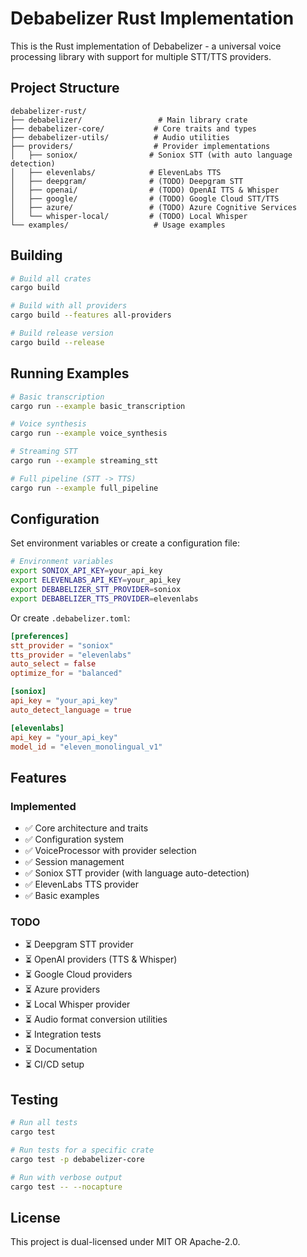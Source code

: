 # Debabelizer Rust Implementation

This is the Rust implementation of Debabelizer - a universal voice processing library with support for multiple STT/TTS providers.

## Project Structure

```
debabelizer-rust/
├── debabelizer/                 # Main library crate
├── debabelizer-core/           # Core traits and types
├── debabelizer-utils/          # Audio utilities
├── providers/                  # Provider implementations
│   ├── soniox/                # Soniox STT (with auto language detection)
│   ├── elevenlabs/            # ElevenLabs TTS
│   ├── deepgram/              # (TODO) Deepgram STT
│   ├── openai/                # (TODO) OpenAI TTS & Whisper
│   ├── google/                # (TODO) Google Cloud STT/TTS
│   ├── azure/                 # (TODO) Azure Cognitive Services
│   └── whisper-local/         # (TODO) Local Whisper
└── examples/                   # Usage examples
```

## Building

```bash
# Build all crates
cargo build

# Build with all providers
cargo build --features all-providers

# Build release version
cargo build --release
```

## Running Examples

```bash
# Basic transcription
cargo run --example basic_transcription

# Voice synthesis
cargo run --example voice_synthesis

# Streaming STT
cargo run --example streaming_stt

# Full pipeline (STT -> TTS)
cargo run --example full_pipeline
```

## Configuration

Set environment variables or create a configuration file:

```bash
# Environment variables
export SONIOX_API_KEY=your_api_key
export ELEVENLABS_API_KEY=your_api_key
export DEBABELIZER_STT_PROVIDER=soniox
export DEBABELIZER_TTS_PROVIDER=elevenlabs
```

Or create `.debabelizer.toml`:

```toml
[preferences]
stt_provider = "soniox"
tts_provider = "elevenlabs"
auto_select = false
optimize_for = "balanced"

[soniox]
api_key = "your_api_key"
auto_detect_language = true

[elevenlabs]
api_key = "your_api_key"
model_id = "eleven_monolingual_v1"
```

## Features

### Implemented
- ✅ Core architecture and traits
- ✅ Configuration system
- ✅ VoiceProcessor with provider selection
- ✅ Session management
- ✅ Soniox STT provider (with language auto-detection)
- ✅ ElevenLabs TTS provider
- ✅ Basic examples

### TODO
- ⏳ Deepgram STT provider
- ⏳ OpenAI providers (TTS & Whisper)
- ⏳ Google Cloud providers
- ⏳ Azure providers
- ⏳ Local Whisper provider
- ⏳ Audio format conversion utilities
- ⏳ Integration tests
- ⏳ Documentation
- ⏳ CI/CD setup

## Testing

```bash
# Run all tests
cargo test

# Run tests for a specific crate
cargo test -p debabelizer-core

# Run with verbose output
cargo test -- --nocapture
```

## License

This project is dual-licensed under MIT OR Apache-2.0.